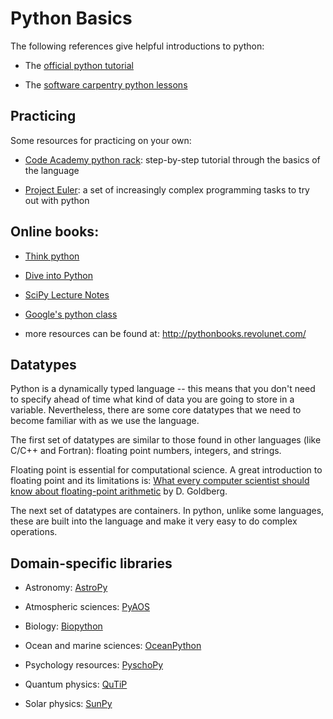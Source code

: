 # Python Basics

The following references give helpful introductions to python:

* The [official python tutorial](http://docs.python.org/3/tutorial/)

* The [software carpentry python lessons](https://swcarpentry.github.io/python-novice-inflammation/)


## Practicing

Some resources for practicing on your own:

* [Code Academy python rack](http://www.codecademy.com/tracks/python): 
  step-by-step tutorial through the basics of the language

* [Project Euler](https://projecteuler.net/):
  a set of increasingly complex programming tasks to try out with
  python


## Online books:

* [Think python](http://www.greenteapress.com/thinkpython/)

* [Dive into Python](http://www.diveintopython.net/)

* [SciPy Lecture Notes](http://scipy-lectures.github.io/)

* [Google's python class](https://developers.google.com/edu/python/)

* more resources can be found at: http://pythonbooks.revolunet.com/



## Datatypes

Python is a dynamically typed language -- this means that you don't
need to specify ahead of time what kind of data you are going to store
in a variable.  Nevertheless, there are some core datatypes that we
need to become familiar with as we use the language.

The first set of datatypes are similar to those found in other
languages (like C/C++ and Fortran): floating point numbers, integers,
and strings.

Floating point is essential for computational science.  A great
introduction to floating point and its limitations is: [What every
computer scientist should know about floating-point
arithmetic](http://dl.acm.org/citation.cfm?id=103163) by
D. Goldberg.

The next set of datatypes are containers.  In python, unlike some
languages, these are built into the language and make it very easy to
do complex operations.

## Domain-specific libraries

* Astronomy: [AstroPy](http://astropy.org)

* Atmospheric sciences: [PyAOS](http://pyaos.johnny-lin.com/)

* Biology: [Biopython](http://biopython.org/)

* Ocean and marine sciences: [OceanPython](http://oceanpython.org/)

* Psychology resources: [PyschoPy](http://www.psychopy.org/)

* Quantum physics: [QuTiP](http://qutip.org/)

* Solar physics: [SunPy](http://sunpy.org/)


